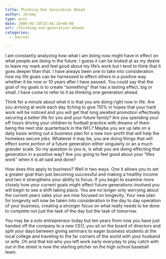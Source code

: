 ```yaml
---
title: Thinking One Generation Ahead
author: Jeremy
type: post
date: 2008-03-19T23:45:28+00:00
url: /thinking-one-generation-ahead/
categories:
  - Journal

---
```

I am constantly analyzing how what I am doing now might have in effect on what people are doing in the future. I guess it can be looked at as my desire to leave my mark and feel good about my life&#8217;s work but I tend to think that it goes deeper than that. I have always been one to take into consideration how my life goals can be harnessed to effect others in a positive way whether it be now or 10 years after I have passed. You could say that the goal of my goals is to create &#8220;something&#8221; that has a lasting effect, big or small. I have come to refer to it as thinking one generation ahead.

Think for a minute about what it is that you are doing right now in life. Are you arriving at work each day itching to give 110% in hopes that your hard work will be noticed and you will get that long awaited promotion effectively securing a better life for you and your future family? Are you spending your off hours driving your children to football practice with dreams of them being the next star quarterback in the NFL? Maybe you are up late on a daily basis writing out a business plan for a new non-profit that will help the homeless secure jobs. Whatever it may be, you are doing things that will effect some portion of a future generation either singularly or an a much grander scale. So my question to you is, is what you are doing effecting that generation in a positive way? Are you going to feel good about your &#8220;lifes work&#8221; when it is all said and done?

How does this apply to business? Well in two ways. One it allows you to set a greater goal than just becoming successful and making a healthy income and two it strengthens your ability to focus. If you begin to examine more closely how your current goals might effect future generations involved you will begin to see a shift taking place. You are no longer only worrying about the current years sales your are now focused on longevity. Your new plan for longevity will now be taken into consideration in the day to day operation of your business, creating a stronger focus on what really needs to be done to complete not just the task of the day but the task of tomorrow.

You may be a solo entrepreneur today but ten years from now you have just handed off the company to a new CEO, you sit on the board of directors and split your days between giving seminars to eager business students at the local college and traveling to the far corners of the world with your husband or wife. Oh and that kid who you left work early everyday to play catch with out in the street is now the starting pitcher on the high school baseball team.